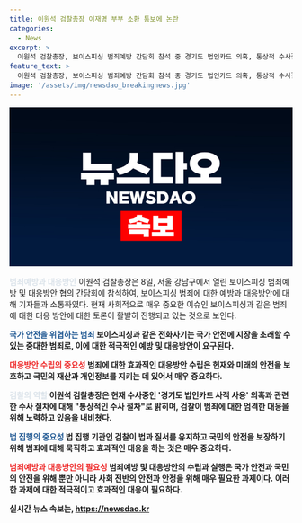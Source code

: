 ```yaml
---
title: 이원석 검찰총장 이재명 부부 소환 통보에 논란
categories:
  - News
excerpt: >
  이원석 검찰총장, 보이스피싱 범죄예방 간담회 참석 중 경기도 법인카드 의혹, 통상적 수사절차 주장. 지난 4일, 이 전 더불어민주당 대표 부부에게 법인카드 사적 사용 혐의로 출석통보. 2018~2019년 음식값 등 경기도 예산 사적 유용 의혹, 배모씨는 징역 10개월 집행유예 2년 선고받아. (끝)
feature_text: >
  이원석 검찰총장, 보이스피싱 범죄예방 간담회 참석 중 경기도 법인카드 의혹, 통상적 수사절차 주장. 지난 4일, 이 전 더불어민주당 대표 부부에게 법인카드 사적 사용 혐의로 출석통보. 2018~2019년 음식값 등 경기도 예산 사적 유용 의혹, 배모씨는 징역 10개월 집행유예 2년 선고받아. (끝)
image: '/assets/img/newsdao_breakingnews.jpg'
---
```


<p><img src="/assets/img/newsdao_breakingnews.jpg" alt="ranknews 속보" /></p>

<p><b><span style="color: #21538527;">범죄예방과 대응방안</span></b>
이원석 검찰총장은 8일, 서울 강남구에서 열린 보이스피싱 범죄예방 및 대응방안 협의 간담회에 참석하여, 보이스피싱 범죄에 대한 예방과 대응방안에 대해 기자들과 소통하였다. 현재 사회적으로 매우 중요한 이슈인 보이스피싱과 같은 범죄에 대한 대응 방안에 대한 토론이 활발히 진행되고 있는 것으로 보인다.</p>

<p><b><span style="color: #1a5490;">국가 안전을 위협하는 범죄</span><b>
보이스피싱과 같은 전화사기는 국가 안전에 지장을 초래할 수 있는 중대한 범죄로, 이에 대한 적극적인 예방 및 대응방안이 요구된다.</p>

<p><b><span style="color: #ee2323;">대응방안 수립의 중요성</span></b>
범죄에 대한 효과적인 대응방안 수립은 현재와 미래의 안전을 보호하고 국민의 재산과 개인정보를 지키는 데 있어서 매우 중요하다.</p>

<p><b><span style="color: #21538527;">검찰의 역할</span></b>
이원석 검찰총장은 현재 수사중인 '경기도 법인카드 사적 사용' 의혹과 관련한 수사 절차에 대해 "통상적인 수사 절차"로 밝히며, 검찰이 범죄에 대한 엄격한 대응을 위해 노력하고 있음을 내비쳤다.</p>

<p><b><span style="color: #1a5490;">법 집행의 중요성</span></b>
법 집행 기관인 검찰이 법과 질서를 유지하고 국민의 안전을 보장하기 위해 범죄에 대해 묵직하고 효과적인 대응을 하는 것은 매우 중요하다. </p>

<p><b><span style="color: #ee2323;">범죄예방과 대응방안의 필요성</span></b>
범죄예방 및 대응방안의 수립과 실행은 국가 안전과 국민의 안전을 위해 뿐만 아니라 사회 전반의 안전과 안정을 위해 매우 필요한 과제이다. 이러한 과제에 대한 적극적이고 효과적인 대응이 필요하다.</p>
실시간 뉴스 속보는, <a href="https://newsdao.kr" rel="dofollow">https://newsdao.kr</a>


